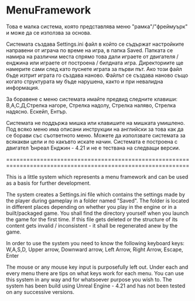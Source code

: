 # MenuFramework
Това е малка система, която представлява меню "рамка"/"фреймуърк" и може да се използва за основа.

Системата създава Settings.ini файл в който се съдържат настройките направени от играча по време на игра, в папка Saved.
Папката се намира на различни места спрямо това дали играете от двигателя / енджина или играете от построена / билдната игра.
Директориите ще намерите сами след като пуснете играта за първи път. Ако този файл бъде изтрит играта го създава наново. Файлът се създава наново също когато структурата му бъде нарушена, както и при невалидна информация.

За боравене с меню системата имайте предвид следните клавиши:
В,А,С,Д,Стрелка нагоре, Стрелка надолу, Стрелка наляво, Стрелка надясно. Ескейп, Ентър.

Системата не поддържа мишка или клавишите на мишката умишлено.
Под всяко меню има описани инструкции на английски за това как да се борави със съответното меню.
Можете да използвате системата за всякакви цели и по какъвто искате начин.
Системата е построена с двигател Ънреал Енджин - 4.21 и не е тествана на следващи версии.

============================================================================================================

This is a little system which represents a menu framework and can be used as a basis for further development.

The system creates a Settings.ini file which contains the settings made by the player during gameplay in a folder named "Saved".
The folder is located in different places depending on whether you play in the engine or in a built/packaged game.
You shall find the directory yourself when you launch the game for the first time. If this file gets deleted or the structure of its content gets invalid / inconsistent - it shall be regenerated anew by the game.

In order to use the system you need to know the following keyboard keys:
W,A,S,D, Upper arrow, Downward arrow, Left Arrow, Right Arrow, Escape, Enter

The mouse or any mouse key input is purposefully left out.
Under each and every menu there are tips on what keys work for each menu.
You can use this system in any way and for whatsoever purpose you wish to.
The system has been build using Unreal Engine - 4.21 and has not been tested on any successive versions.

